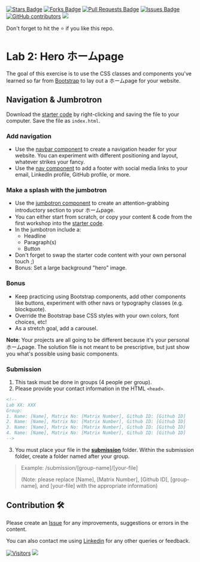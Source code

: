 <a href="https://github.com/drshahizan/learn-php/stargazers"><img src="https://img.shields.io/github/stars/drshahizan/learn-php" alt="Stars Badge"/></a>
<a href="https://github.com/drshahizan/learn-php/network/members"><img src="https://img.shields.io/github/forks/drshahizan/learn-php" alt="Forks Badge"/></a>
<a href="https://github.com/drshahizan/learn-php/pulls"><img src="https://img.shields.io/github/issues-pr/drshahizan/learn-php" alt="Pull Requests Badge"/></a>
<a href="https://github.com/drshahizan/learn-php/issues"><img src="https://img.shields.io/github/issues/drshahizan/learn-php" alt="Issues Badge"/></a>
<a href="https://github.com/drshahizan/learn-php/graphs/contributors"><img alt="GitHub contributors" src="https://img.shields.io/github/contributors/drshahizan/learn-php?color=2b9348"></a>
![](https://visitor-badge.glitch.me/badge?page_id=drshahizan/learn-php)

Don't forget to hit the :star: if you like this repo.

# Lab 2: Hero ホームpage

The goal of this exercise is to use the CSS classes and components you've learned so far from [Bootstrap](https://getbootstrap.com/docs/5.2/getting-started/introduction/) to lay out a ホームpage for your website.

## Navigation & Jumbrotron

Download the [starter code](download/starter_code.html) by right-clicking and saving the file to your computer. Save the file as `index.html`.

### Add navigation

- Use the [navbar component](http://v4-alpha.getbootstrap.com/components/navbar/) to create a navigation header for your website. You can experiment with different positioning and layout, whatever strikes your fancy.
- Use the [nav component](http://v4-alpha.getbootstrap.com/components/navs/) to add a footer with social media links to your email, LinkedIn profile, GitHub profile, or more.

### Make a splash with the jumbotron

- Use the [jumbotron component](https://getbootstrap.com/docs/5.3/examples/jumbotron/) to create an attention-grabbing introductory section to your ホームpage.
- You can either start from scratch, or copy your content & code from the first workshop into the [starter code](download/starter-code.html).
- In the jumbotron include a:
  - Headline
  - Paragraph(s)
  - Button
- Don't forget to swap the starter code content with your own personal touch ;)
- Bonus: Set a large background "hero" image.

### Bonus

- Keep practicing using Bootstrap components, add other components like buttons, experiment with other navs or typography classes (e.g. blockquote).
- Override the Bootstrap base CSS styles with your own colors, font choices, etc!
- As a stretch goal, add a carousel.

**Note**: Your projects are all going to be different because it's your personal ホームpage. The solution file is not meant to be prescriptive, but just show you what's possible using basic components.

### Submission

1. This task must be done in groups (4 people per group). 
2. Please provide your contact information in the HTML `<head>`.
```html
<!--
Lab XX: XXX
Group:
1. Name: [Name], Matrix No: [Matrix Number], Github ID: [Github ID]
2. Name: [Name], Matrix No: [Matrix Number], Github ID: [Github ID]
3. Name: [Name], Matrix No: [Matrix Number], Github ID: [Github ID]
4. Name: [Name], Matrix No: [Matrix Number], Github ID: [Github ID]
-->
```

3. You must place your file in the [**submission**](submission) folder. Within the submission folder, create a folder named after your group.

> Example: /submission/[group-name]/[your-file]
>
> (Note: please replace [Name], [Matrix Number], [Github ID], [group-name], and [your-file] with the appropriate information)



## Contribution 🛠️
Please create an [Issue](https://github.com/drshahizan/learn-php/issues) for any improvements, suggestions or errors in the content.

You can also contact me using [Linkedin](https://www.linkedin.com/in/drshahizan/) for any other queries or feedback.

[![Visitors](https://api.visitorbadge.io/api/visitors?path=https%3A%2F%2Fgithub.com%2Fdrshahizan&labelColor=%23697689&countColor=%23555555&style=plastic)](https://visitorbadge.io/status?path=https%3A%2F%2Fgithub.com%2Fdrshahizan)
![](https://hit.yhype.me/github/profile?user_id=81284918)

